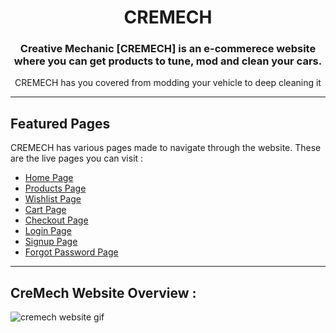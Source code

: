<div align="center">

# CREMECH

### Creative Mechanic [CREMECH] is an e-commerece website where you can get products to tune, mod and clean your cars.

CREMECH has you covered from modding your vehicle to deep cleaning it

</div>

---

## Featured Pages

CREMECH has various pages made to navigate through the website. These are the live pages you can visit : 
- [Home Page](https://creativemechanic.netlify.app/)
- [Products Page](https://creativemechanic.netlify.app/pages/product-page/productpage)
- [Wishlist Page](https://creativemechanic.netlify.app/pages/wishlist-page/wishlist.html)
- [Cart Page](https://creativemechanic.netlify.app/pages/cart-page/cart.html)
- [Checkout Page](https://creativemechanic.netlify.app/pages/checkout-page/checkout.html)
- [Login Page](https://creativemechanic.netlify.app/pages/login-page/login.html)
- [Signup Page](https://creativemechanic.netlify.app/pages/signup-page/signup.html)
- [Forgot Password Page](https://creativemechanic.netlify.app/pages/forgotpassword-page/forgotpassword)

---

## CreMech Website Overview : 
![cremech website gif](./assets/cremech-website.gif)
